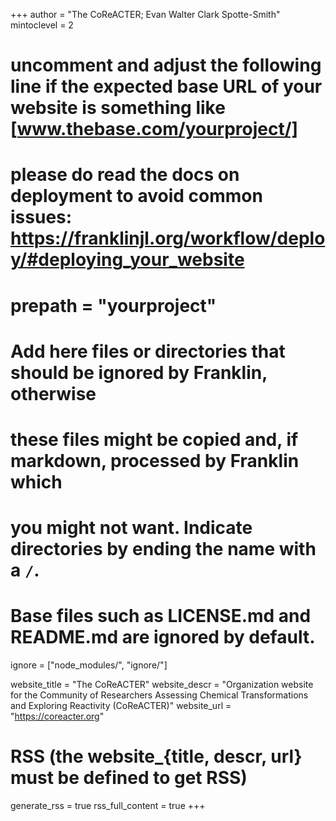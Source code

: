 <!--
Add here global page variables to use throughout your website.
-->
+++
author = "The CoReACTER; Evan Walter Clark Spotte-Smith"
mintoclevel = 2

# uncomment and adjust the following line if the expected base URL of your website is something like [www.thebase.com/yourproject/]
# please do read the docs on deployment to avoid common issues: https://franklinjl.org/workflow/deploy/#deploying_your_website
# prepath = "yourproject"

# Add here files or directories that should be ignored by Franklin, otherwise
# these files might be copied and, if markdown, processed by Franklin which
# you might not want. Indicate directories by ending the name with a `/`.
# Base files such as LICENSE.md and README.md are ignored by default.
ignore = ["node_modules/", "ignore/"]

website_title = "The CoReACTER"
website_descr = "Organization website for the Community of Researchers Assessing Chemical Transformations and Exploring Reactivity (CoReACTER)"
website_url = "https://coreacter.org"

# RSS (the website_{title, descr, url} must be defined to get RSS)
generate_rss = true
rss_full_content = true
+++

<!--
Add here global latex commands to use throughout your pages.
-->
<!-- \newcommand{\R}{\mathbb R}
\newcommand{\scal}[1]{\langle #1 \rangle} -->
